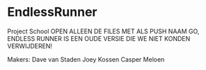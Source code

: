 # EndlessRunner
Project School
OPEN ALLEEN DE FILES MET ALS PUSH NAAM GO, ENDLESS RUNNER IS EEN OUDE VERSIE DIE WE NIET KONDEN VERWIJDEREN!

Makers:
Dave van Staden
Joey Kossen
Casper Meloen
